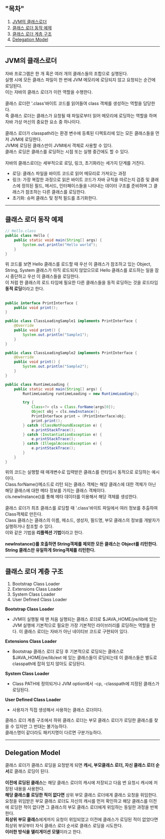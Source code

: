 ## "목차" <br>
1. [JVM의 클래스로더](##JVM의-클래스로더)
2. [클래스 로더 동작 예제](##클래스-로더-동작-예제)
3. [클래스 로더 계층 구조](##클래스-로더-계층-구조)
4. [Delegation Model](##delegation-model)

---
## JVM의 클래스로더 <br>    
자바 프로그램은 한 개 혹은 여러 개의 클래스들의 조합으로 실행된다. <br>
실행 시에 모든 클래스 파일이 한 번에 JVM 메모리에 로딩되지 않고 요청되는 순간에 로딩된다. <br>
이는 자바의 클래스 로더가 이런 역할을 수행한다. <br>
<br>
클래스 로더란 '.class'바이트 코드를 읽어들여 class 객체를 생성하는 역할을 담당한다. <br>
즉 클래스 로더는 클래스가 요청될 때 파일로부터 읽어 메모리에 로딩하는 역할을 하며 자바 가상 머신의 중요한 요소 중 하나이다. <br>
<br>
클래스 로더가 classpath라는 환경 변수에 등록된 디렉토리에 있는 모든 클래스들을 먼저 JVM에 로딩한다. <br>
JVM에 로딩된 클래스만이 JVM에서 객체로 사용할 수 있다. <br>
클래스 로딩은 클래스를 로딩하는 시점 또는 실행 중간에도 할 수 있다. <br> 
<br>
자바의 클래스로더는 세부적으로 로딩, 링크, 초기화라는 세가지 단계를 거친다. <br>
- 로딩: 클래스 파일을 바이트 코드로 읽어 메모리로 가져오는 과정
- 링크: 가장 복잡한 과정으로 읽은 바이트 코드가 자바 규칙을 따르는지 검증 및 클래스에 정의된 필드, 메서드, 인터페이스들을 나타내는 데이터 구조를 준비하며 그 클래스가 참조하는 다른 클래스를 로딩한다.
- 초기화: 슈퍼 클래스 및 정적 필드를 초기화한다.

---
## 클래스 로더 동작 예제 <br>
```java
// Hello.class
public class Hello {
    public static void main(String[] args) {
        System.out.println("Hello world");
    }
}
```
위 코드를 보면 Hello 클래스를 로드할 때 우선 이 클래스가 참조하고 있는 Object, String, System 클래스가 아직 로드되지 않았으므로 Hello 클래스를 로드하는 일을 잠시 중단하고 우선 이 클래스들을 로딩한다. <br>이 처럼 한 클래스의 로드 타임에 필요한 다른 클래스들을 동적 로딩하는 것을 로드타임 **동적 로딩**이라고 한다. <br>
<br>
```java
public interface PrintInterface {
    public void print();
}

public class ClassLoadingSample1 implements PrintInterface {
    @Override
    public void print() {
        System.out.println("Sample1");
    }
}

public class ClassLoadingSample2 implements PrintInterface {
    @Override
    public void print() {
        System.out.println("Sample2");
    }
}

public class RuntimeLoading {
    public static void main(String[] args) {
        RuntimeLoading runtimeLoading = new RuntimeLoading();

        try {
            Class<?> cls = Class.forName(args[0]);
            Object obj = cls.newInstance();
            PrintInterface print = (PrintInterface)obj;
            print.print();
        } catch (ClassNotFoundException e) {
            e.printStackTrace();
        } catch (InstantiationException e) {
            e.printStackTrace();
        } catch (IllegalAccessException e) {
            e.printStackTrace();
        }
    }
}
```
위의 코드는 실행할 때 매개변수로 입력받은 클래스를 런타임시 동적으로 로딩하는 예시이다. <br>
Class.forName()메소드로 리턴 되는 클래스 객체는 해당 클래스에 대한 객체가 아닌 해당 클래스에 대한 메타 정보를 가지는 클래스 객체이다. <br>
cls.newInstance()를 통해 메타 데이터를 이용해서 해당 객체를 생성한다. <br>
<br>
클래스 로더가 최초 클래스를 로딩할 때 '.class'바이트 파일에서 여러 정보를 추출하여 Class객체로 만든다. <br>
Class 클래스는 클래스의 이름, 메소드, 생성자, 필드명, 부모 클래스의 정보를 개발자가 실행하거나 참조할 수 있다. <br>
이와 같은 기법을 **리플렉션 기법**이라고 한다. <br>
<br>
**newInstance()를 호출하면 String객체를 제외한 모든 클래스는 Object를 리턴한다. String 클래스만 유일하게 String객체를 리턴한다.** <br>


---
## 클래스 로더 계층 구조 <br>

1. Bootstrap Class Loader
2. Extensions Class Loader
3. System Class Loader
4. User Defined Class Loader

**Bootstrap Class Loader** <br>
- JVM이 실행될 때 맨 처음 실행되는 클래스 로더로 $JAVA_HOME/jre/lib에 있는 JVM 실행에 기본적으로 필요한 가장 기본적인 라이브러리를 로딩하는 역할을 한다. 이 클래스 로더는 자바가 아닌 네이티브 코드로 구현되어 있다.

**Extensions Class Loader** <br>
- Bootstrap 클래스 로더 로딩 후 기본적으로 로딩되는 클래스로 $JAVA_HOME/jre/lib/ext 에 있는 클래스들이 로딩되는데 이 클래스들은 별도로 classpath에 잡혀 있지 않아도 로딩된다.

**System Class Loader** <br>
- Class PATH에 정의되거나 JVM option에서 -cp, -classpath에 지정된 클래스가 로딩된다.

**User Defined Class Loader** <br>
- 사용자가 직접 생성해서 사용하는 클래스 로더이다.

클래스 로더 계층 구조에서 하위 클래스 로더는 부모 클래스 로더가 로딩한 클래스를 찾을 수 있지만 그 반대는 불가능하다. <br>
클래스명이 같더라도 패키지명이 다르면 구분가능하다. <br>

---
## Delegation Model <br>

클래스 로더가 클래스 로딩을 요청받게 되면 **캐시, 부모클래스 로더, 자신 클래스 로더 순서**로 클래스 로딩이 된다. <br>
<br>
**이전에 로딩된 클래스**는 해당 클래스 로더의 캐시에 저장되고 다음 번 요청시 캐시에 저장된 내용을 사용한다. <br>
**해당 클래스를 로딩한 적이 없다면** 상위 부모 클래스 로더에게 클래스 요청을 위임한다. <br>
요청을 위임받은 부모 클래스 로더도 자신의 캐시를 먼저 확인하고 해당 클래스를 이전에 로딩한 적이 없다면 그 클래스의 부모 클래스 로더에게 위임하는 동일한 과정을 반복한다. <br>
**최상위 부모 클래스**에게까지 요청이 위임되었고 이전에 클래스가 로딩된 적이 없었다면 최상위 부모부터 자식 클래스 로더 순서로 클래스 로딩을 시도한다. <br>
**이러한 방식을 델리게이션 모델**이라고 한다. <br>
